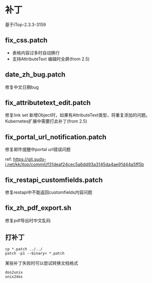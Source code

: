 # 补丁

基于iTop-2.3.3-3159

## fix_css.patch
- 表格内容过多时自动换行
- 支持AttributeText 编辑时全屏(from 2.5)

## date_zh_bug.patch
修复中文日期bug

## fix_attributetext_edit.patch
修复link set 新增Object时，如果有AttributeText类型，将重复添加的问题。Kubernetes扩展中需要打此补丁(from 2.5)

## fix_portal_url_notification.patch
修复邮件提醒中portal url错误问题

ref: https://git.sudo-i.net/kk/itop/commit/f31deaf24cec5a6dd93a3145da4ae91d44a5ff5b

## fix_restapi_customfields.patch
修复restapi中不能返回customfields内容问题

## fix_zh_pdf_export.sh
修复pdf导出时中文乱码

## 打补丁
```
cp *.patch ../../
patch -p1 --binary< *.patch
```
某些补丁失败时可以尝试转换文档格式
```
dos2unix
unix2dos
```
